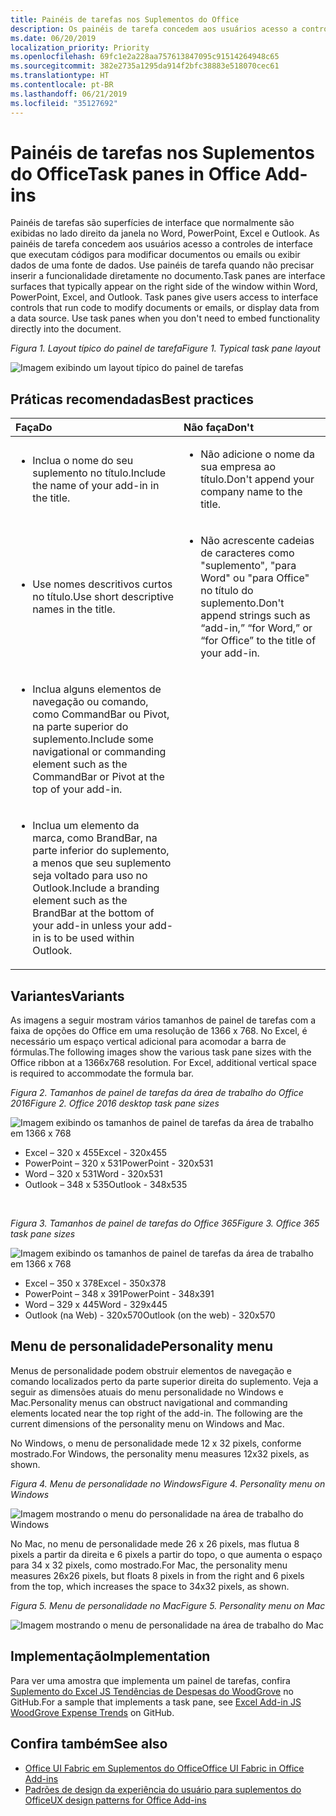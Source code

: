 ```yaml
---
title: Painéis de tarefas nos Suplementos do Office
description: Os painéis de tarefa concedem aos usuários acesso a controles de interface que executam códigos para modificar documentos ou emails ou exibir dados de uma fonte de dados.
ms.date: 06/20/2019
localization_priority: Priority
ms.openlocfilehash: 69fc1e2a228aa757613847095c91514264948c65
ms.sourcegitcommit: 382e2735a1295da914f2bfc38883e518070cec61
ms.translationtype: HT
ms.contentlocale: pt-BR
ms.lasthandoff: 06/21/2019
ms.locfileid: "35127692"
---
```

# <a name="task-panes-in-office-add-ins"></a><span data-ttu-id="8353d-103">Painéis de tarefas nos Suplementos do Office</span><span class="sxs-lookup"><span data-stu-id="8353d-103">Task panes in Office Add-ins</span></span>
 
<span data-ttu-id="8353d-p101">Painéis de tarefas são superfícies de interface que normalmente são exibidas no lado direito da janela no Word, PowerPoint, Excel e Outlook. As painéis de tarefa concedem aos usuários acesso a controles de interface que executam códigos para modificar documentos ou emails ou exibir dados de uma fonte de dados. Use painéis de tarefa quando não precisar inserir a funcionalidade diretamente no documento.</span><span class="sxs-lookup"><span data-stu-id="8353d-p101">Task panes are interface surfaces that typically appear on the right side of the window within Word, PowerPoint, Excel, and Outlook. Task panes give users access to interface controls that run code to modify documents or emails, or display data from a data source. Use task panes when you don't need to embed functionality directly into the document.</span></span>

<span data-ttu-id="8353d-107">*Figura 1. Layout típico do painel de tarefa*</span><span class="sxs-lookup"><span data-stu-id="8353d-107">*Figure 1. Typical task pane layout*</span></span>

![Imagem exibindo um layout típico do painel de tarefas](../images/overview-with-app-task-pane.png)

## <a name="best-practices"></a><span data-ttu-id="8353d-109">Práticas recomendadas</span><span class="sxs-lookup"><span data-stu-id="8353d-109">Best practices</span></span>

|<span data-ttu-id="8353d-110">**Faça**</span><span class="sxs-lookup"><span data-stu-id="8353d-110">**Do**</span></span>|<span data-ttu-id="8353d-111">**Não faça**</span><span class="sxs-lookup"><span data-stu-id="8353d-111">**Don't**</span></span>|
|:-----|:--------|
|<ul><li><span data-ttu-id="8353d-112">Inclua o nome do seu suplemento no título.</span><span class="sxs-lookup"><span data-stu-id="8353d-112">Include the name of your add-in in the title.</span></span></li></ul>|<ul><li><span data-ttu-id="8353d-113">Não adicione o nome da sua empresa ao título.</span><span class="sxs-lookup"><span data-stu-id="8353d-113">Don't append your company name to the title.</span></span></li></ul>|
|<ul><li><span data-ttu-id="8353d-114">Use nomes descritivos curtos no título.</span><span class="sxs-lookup"><span data-stu-id="8353d-114">Use short descriptive names in the title.</span></span></li></ul>|<ul><li><span data-ttu-id="8353d-115">Não acrescente cadeias de caracteres como "suplemento", "para Word" ou "para Office" no título do suplemento.</span><span class="sxs-lookup"><span data-stu-id="8353d-115">Don't append strings such as “add-in,” “for Word,” or “for Office” to the title of your add-in.</span></span></li></ul>|
|<ul><li><span data-ttu-id="8353d-116">Inclua alguns elementos de navegação ou comando, como CommandBar ou Pivot, na parte superior do suplemento.</span><span class="sxs-lookup"><span data-stu-id="8353d-116">Include some navigational or commanding element such as the CommandBar or Pivot at the top of your add-in.</span></span></li></ul>||
|<ul><li><span data-ttu-id="8353d-117">Inclua um elemento da marca, como BrandBar, na parte inferior do suplemento, a menos que seu suplemento seja voltado para uso no Outlook.</span><span class="sxs-lookup"><span data-stu-id="8353d-117">Include a branding element such as the BrandBar at the bottom of your add-in unless your add-in is to be used within Outlook.</span></span></li></ul>||


## <a name="variants"></a><span data-ttu-id="8353d-118">Variantes</span><span class="sxs-lookup"><span data-stu-id="8353d-118">Variants</span></span>

<span data-ttu-id="8353d-p102">As imagens a seguir mostram vários tamanhos de painel de tarefas com a faixa de opções do Office em uma resolução de 1366 x 768. No Excel, é necessário um espaço vertical adicional para acomodar a barra de fórmulas.</span><span class="sxs-lookup"><span data-stu-id="8353d-p102">The following images show the various task pane sizes with the Office ribbon at a 1366x768 resolution. For Excel, additional vertical space is required to accommodate the formula bar.</span></span>  

<span data-ttu-id="8353d-121">*Figura 2. Tamanhos de painel de tarefas da área de trabalho do Office 2016*</span><span class="sxs-lookup"><span data-stu-id="8353d-121">*Figure 2. Office 2016 desktop task pane sizes*</span></span>

![Imagem exibindo os tamanhos de painel de tarefas da área de trabalho em 1366 x 768](../images/add-in-taskpane-sizes-desktop.png)

- <span data-ttu-id="8353d-123">Excel – 320 x 455</span><span class="sxs-lookup"><span data-stu-id="8353d-123">Excel - 320x455</span></span>
- <span data-ttu-id="8353d-124">PowerPoint – 320 x 531</span><span class="sxs-lookup"><span data-stu-id="8353d-124">PowerPoint - 320x531</span></span>
- <span data-ttu-id="8353d-125">Word – 320 x 531</span><span class="sxs-lookup"><span data-stu-id="8353d-125">Word - 320x531</span></span>
- <span data-ttu-id="8353d-126">Outlook – 348 x 535</span><span class="sxs-lookup"><span data-stu-id="8353d-126">Outlook - 348x535</span></span>

<br/>

<span data-ttu-id="8353d-127">*Figura 3. Tamanhos de painel de tarefas do Office 365*</span><span class="sxs-lookup"><span data-stu-id="8353d-127">*Figure 3. Office 365 task pane sizes*</span></span>

![Imagem exibindo os tamanhos de painel de tarefas da área de trabalho em 1366 x 768](../images/add-in-taskpane-sizes-online.png)

- <span data-ttu-id="8353d-129">Excel – 350 x 378</span><span class="sxs-lookup"><span data-stu-id="8353d-129">Excel - 350x378</span></span>
- <span data-ttu-id="8353d-130">PowerPoint – 348 x 391</span><span class="sxs-lookup"><span data-stu-id="8353d-130">PowerPoint - 348x391</span></span>
- <span data-ttu-id="8353d-131">Word – 329 x 445</span><span class="sxs-lookup"><span data-stu-id="8353d-131">Word - 329x445</span></span>
- <span data-ttu-id="8353d-132">Outlook (na Web) - 320x570</span><span class="sxs-lookup"><span data-stu-id="8353d-132">Outlook (on the web) - 320x570</span></span>

## <a name="personality-menu"></a><span data-ttu-id="8353d-133">Menu de personalidade</span><span class="sxs-lookup"><span data-stu-id="8353d-133">Personality menu</span></span>

<span data-ttu-id="8353d-p103">Menus de personalidade podem obstruir elementos de navegação e comando localizados perto da parte superior direita do suplemento. Veja a seguir as dimensões atuais do menu personalidade no Windows e Mac.</span><span class="sxs-lookup"><span data-stu-id="8353d-p103">Personality menus can obstruct navigational and commanding elements located near the top right of the add-in. The following are the current dimensions of the personality menu on Windows and Mac.</span></span>

<span data-ttu-id="8353d-136">No Windows, o menu de personalidade mede 12 x 32 pixels, conforme mostrado.</span><span class="sxs-lookup"><span data-stu-id="8353d-136">For Windows, the personality menu measures 12x32 pixels, as shown.</span></span>

<span data-ttu-id="8353d-137">*Figura 4. Menu de personalidade no Windows*</span><span class="sxs-lookup"><span data-stu-id="8353d-137">*Figure 4. Personality menu on Windows*</span></span>

![Imagem mostrando o menu do personalidade na área de trabalho do Windows](../images/personality-menu-win.png)

<span data-ttu-id="8353d-139">No Mac, no menu de personalidade mede 26 x 26 pixels, mas flutua 8 pixels a partir da direita e 6 pixels a partir do topo, o que aumenta o espaço para 34 x 32 pixels, como mostrado.</span><span class="sxs-lookup"><span data-stu-id="8353d-139">For Mac, the personality menu measures 26x26 pixels, but floats 8 pixels in from the right and 6 pixels from the top, which increases the space to 34x32 pixels, as shown.</span></span>

<span data-ttu-id="8353d-140">*Figura 5. Menu de personalidade no Mac*</span><span class="sxs-lookup"><span data-stu-id="8353d-140">*Figure 5. Personality menu on Mac*</span></span>

![Imagem mostrando o menu de personalidade na área de trabalho do Mac](../images/personality-menu-mac.png)

## <a name="implementation"></a><span data-ttu-id="8353d-142">Implementação</span><span class="sxs-lookup"><span data-stu-id="8353d-142">Implementation</span></span>

<span data-ttu-id="8353d-143">Para ver uma amostra que implementa um painel de tarefas, confira [Suplemento do Excel JS Tendências de Despesas do WoodGrove](https://github.com/OfficeDev/Excel-Add-in-WoodGrove-Expense-Trends) no GitHub.</span><span class="sxs-lookup"><span data-stu-id="8353d-143">For a sample that implements a task pane, see [Excel Add-in JS WoodGrove Expense Trends](https://github.com/OfficeDev/Excel-Add-in-WoodGrove-Expense-Trends) on GitHub.</span></span> 


## <a name="see-also"></a><span data-ttu-id="8353d-144">Confira também</span><span class="sxs-lookup"><span data-stu-id="8353d-144">See also</span></span>

- [<span data-ttu-id="8353d-145">Office UI Fabric em Suplementos do Office</span><span class="sxs-lookup"><span data-stu-id="8353d-145">Office UI Fabric in Office Add-ins</span></span>](office-ui-fabric.md) 
- [<span data-ttu-id="8353d-146">Padrões de design da experiência do usuário para suplementos do Office</span><span class="sxs-lookup"><span data-stu-id="8353d-146">UX design patterns for Office Add-ins</span></span>](../design/ux-design-pattern-templates.md)

